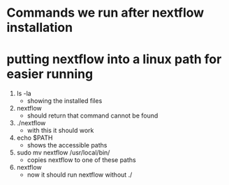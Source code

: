 # Commands we run after nextflow installation

# putting nextflow into a linux path for easier running

1.  ls -la
    * showing the installed files
2.  nextflow
    * should return that command cannot be found
3. ./nextflow
    * with this it should work
4. echo $PATH
    * shows the accessible paths
5. sudo mv nextflow /usr/local/bin/
    * copies nextflow to one of these paths
6. nextflow
    * now it should run nextflow without ./
